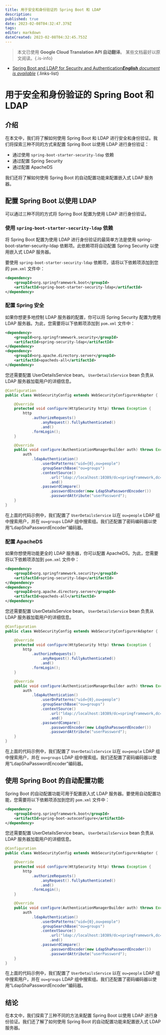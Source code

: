 ```yaml
---
title: 用于安全和身份验证的 Spring Boot 和 LDAP
description: 
published: true
date: 2023-02-08T04:32:47.379Z
tags: 
editor: markdown
dateCreated: 2023-02-08T04:32:45.753Z
---
```


> 本文已使用 **Google Cloud Translation API 自动翻译**。
某些文档最好以原文阅读。{.is-info}



- [Spring Boot and LDAP for Security and Authentication***English** document is available*](/en/Knowledge-base/Spring-Boot/spring-boot-and-ldap-for-security-and-authentication)
{.links-list}


# 用于安全和身份验证的 Spring Boot 和 LDAP

## 介绍

在本文中，我们将了解如何使用 Spring Boot 和 LDAP 进行安全和身份验证。我们将探索三种不同的方式来配置 Spring Boot 以使用 LDAP 进行身份验证：

- 通过使用 `spring-boot-starter-security-ldap` 依赖
- 通过配置 Spring Security
- 通过配置 ApacheDS

我们还将了解如何使用 Spring Boot 的自动配置功能来配置嵌入式 LDAP 服务器。

## 配置 Spring Boot 以使用 LDAP

可以通过三种不同的方式将 Spring Boot 配置为使用 LDAP 进行身份验证。

### 使用 `spring-boot-starter-security-ldap` 依赖

将 Spring Boot 配置为使用 LDAP 进行身份验证的最简单方法是使用 spring-boot-starter-security-ldap 依赖项。此依赖项将自动配置 Spring Security 以使用嵌入式 LDAP 服务器。

要使用 `spring-boot-starter-security-ldap` 依赖项，请将以下依赖项添加到您的 `pom.xml` 文件中：

```xml
<dependency>
    <groupId>org.springframework.boot</groupId>
    <artifactId>spring-boot-starter-security-ldap</artifactId>
</dependency>
```

### 配置 Spring 安全

如果你想更多地控制 LDAP 服务器的配置，你可以将 Spring Security 配置为使用 LDAP 服务器。为此，您需要将以下依赖项添加到 `pom.xml` 文件中：

```xml
<dependency>
    <groupId>org.springframework.security</groupId>
    <artifactId>spring-security-ldap</artifactId>
</dependency>
<dependency>
    <groupId>org.apache.directory.server</groupId>
    <artifactId>apacheds-all</artifactId>
</dependency>
```

您还需要配置 UserDetailsService bean。 `UserDetailsService` bean 负责从 LDAP 服务器加载用户的详细信息。

```java
@Configuration
public class WebSecurityConfig extends WebSecurityConfigurerAdapter {

    @Override
    protected void configure(HttpSecurity http) throws Exception {
        http
            .authorizeRequests()
                .anyRequest().fullyAuthenticated()
                .and()
            .formLogin();
    }

    @Override
    public void configure(AuthenticationManagerBuilder auth) throws Exception {
        auth
            .ldapAuthentication()
                .userDnPatterns("uid={0},ou=people")
                .groupSearchBase("ou=groups")
                .contextSource()
                    .url("ldap://localhost:10389/dc=springframework,dc=org")
                    .and()
                .passwordCompare()
                    .passwordEncoder(new LdapShaPasswordEncoder())
                    .passwordAttribute("userPassword");
    }
}
```

在上面的代码示例中，我们配置了 `UserDetailsService` 以在 `ou=people` LDAP 组中搜索用户，并在 `ou=groups` LDAP 组中搜索组。我们还配置了密码编码器以使用“LdapShaPasswordEncoder”编码器。

### 配置 ApacheDS

如果你想使用功能更全的 LDAP 服务器，你可以配置 ApacheDS。为此，您需要将以下依赖项添加到 `pom.xml` 文件中：

```xml
<dependency>
    <groupId>org.springframework.security</groupId>
    <artifactId>spring-security-ldap</artifactId>
</dependency>
<dependency>
    <groupId>org.apache.directory.server</groupId>
    <artifactId>apacheds-all</artifactId>
</dependency>
```

您还需要配置 UserDetailsService bean。 `UserDetailsService` bean 负责从 LDAP 服务器加载用户的详细信息。

```java
@Configuration
public class WebSecurityConfig extends WebSecurityConfigurerAdapter {

    @Override
    protected void configure(HttpSecurity http) throws Exception {
        http
            .authorizeRequests()
                .anyRequest().fullyAuthenticated()
                .and()
            .formLogin();
    }

    @Override
    public void configure(AuthenticationManagerBuilder auth) throws Exception {
        auth
            .ldapAuthentication()
                .userDnPatterns("uid={0},ou=people")
                .groupSearchBase("ou=groups")
                .contextSource()
                    .url("ldap://localhost:10389/dc=springframework,dc=org")
                    .and()
                .passwordCompare()
                    .passwordEncoder(new LdapShaPasswordEncoder())
                    .passwordAttribute("userPassword");
    }
}
```

在上面的代码示例中，我们配置了 `UserDetailsService` 以在 `ou=people` LDAP 组中搜索用户，并在 `ou=groups` LDAP 组中搜索组。我们还配置了密码编码器以使用“LdapShaPasswordEncoder”编码器。

## 使用 Spring Boot 的自动配置功能

Spring Boot 的自动配置功能可用于配置嵌入式 LDAP 服务器。要使用自动配置功能，您需要将以下依赖项添加到您的 `pom.xml` 文件中：

```xml
<dependency>
    <groupId>org.springframework.boot</groupId>
    <artifactId>spring-boot-autoconfigure</artifactId>
</dependency>
```

您还需要配置 UserDetailsService bean。 `UserDetailsService` bean 负责从 LDAP 服务器加载用户的详细信息。

```java
@Configuration
public class WebSecurityConfig extends WebSecurityConfigurerAdapter {

    @Override
    protected void configure(HttpSecurity http) throws Exception {
        http
            .authorizeRequests()
                .anyRequest().fullyAuthenticated()
                .and()
            .formLogin();
    }

    @Override
    public void configure(AuthenticationManagerBuilder auth) throws Exception {
        auth
            .ldapAuthentication()
                .userDnPatterns("uid={0},ou=people")
                .groupSearchBase("ou=groups")
                .contextSource()
                    .url("ldap://localhost:10389/dc=springframework,dc=org")
                    .and()
                .passwordCompare()
                    .passwordEncoder(new LdapShaPasswordEncoder())
                    .passwordAttribute("userPassword");
    }
}
```

在上面的代码示例中，我们配置了 `UserDetailsService` 以在 `ou=people` LDAP 组中搜索用户，并在 `ou=groups` LDAP 组中搜索组。我们还配置了密码编码器以使用“LdapShaPasswordEncoder”编码器。

## 结论

在本文中，我们探索了三种不同的方法来配置 Spring Boot 以使用 LDAP 进行身份验证。我们还了解了如何使用 Spring Boot 的自动配置功能来配置嵌入式 LDAP 服务器。